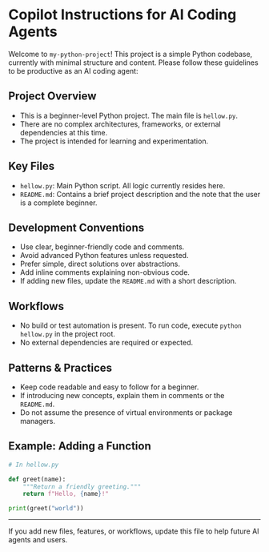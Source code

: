 # Copilot Instructions for AI Coding Agents

Welcome to `my-python-project`! This project is a simple Python codebase, currently with minimal structure and content. Please follow these guidelines to be productive as an AI coding agent:

## Project Overview
- This is a beginner-level Python project. The main file is `hellow.py`.
- There are no complex architectures, frameworks, or external dependencies at this time.
- The project is intended for learning and experimentation.

## Key Files
- `hellow.py`: Main Python script. All logic currently resides here.
- `README.md`: Contains a brief project description and the note that the user is a complete beginner.

## Development Conventions
- Use clear, beginner-friendly code and comments.
- Avoid advanced Python features unless requested.
- Prefer simple, direct solutions over abstractions.
- Add inline comments explaining non-obvious code.
- If adding new files, update the `README.md` with a short description.

## Workflows
- No build or test automation is present. To run code, execute `python hellow.py` in the project root.
- No external dependencies are required or expected.

## Patterns & Practices
- Keep code readable and easy to follow for a beginner.
- If introducing new concepts, explain them in comments or the `README.md`.
- Do not assume the presence of virtual environments or package managers.

## Example: Adding a Function
```python
# In hellow.py

def greet(name):
    """Return a friendly greeting."""
    return f"Hello, {name}!"

print(greet("world"))
```

---
If you add new files, features, or workflows, update this file to help future AI agents and users.
